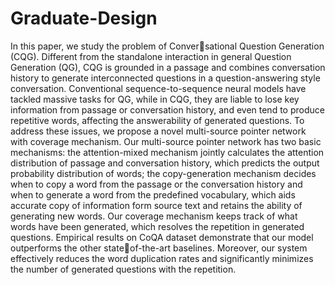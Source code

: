 # Graduate-Design

In this paper, we study the problem of Conversational Question Generation (CQG). Different from the standalone interaction in general Question Generation (QG), CQG is grounded in a passage and combines conversation history to generate interconnected questions in a question-answering style conversation. Conventional sequence-to-sequence neural models have tackled massive tasks for QG, while in CQG, they are liable to lose key information from passage or conversation history, and even tend to produce repetitive words, affecting the answerability of generated questions. To address these issues, we propose a novel multi-source pointer network with coverage mechanism. Our multi-source pointer network has two basic mechanisms: the attention-mixed mechanism jointly calculates the attention distribution of passage and conversation history, which predicts the output probability distribution of words; the copy-generation mechanism decides when to copy a word from the passage or the conversation history and when to generate a word from the predefined vocabulary, which aids accurate copy of information form source text and retains the ability of generating new words. Our coverage mechanism keeps track of what words have been generated, which resolves the repetition in generated questions. Empirical results on CoQA dataset demonstrate that our model outperforms the other stateof-the-art baselines. Moreover, our system effectively reduces the word duplication rates and significantly minimizes the number of generated questions with the repetition.
